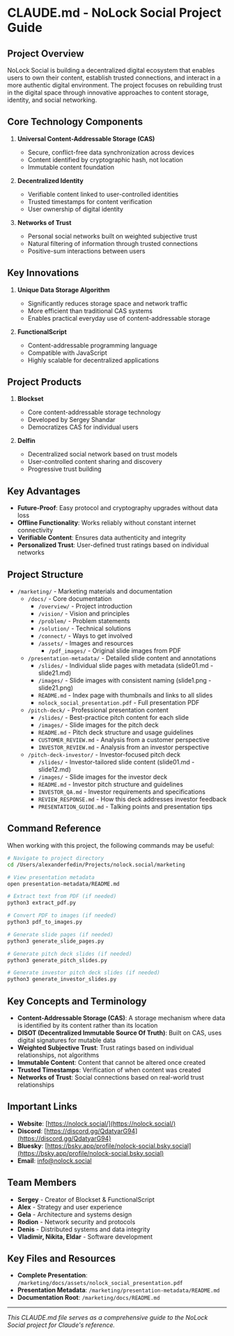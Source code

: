 # CLAUDE.md - NoLock Social Project Guide

## Project Overview

NoLock Social is building a decentralized digital ecosystem that enables users to own their content, establish trusted connections, and interact in a more authentic digital environment. The project focuses on rebuilding trust in the digital space through innovative approaches to content storage, identity, and social networking.

## Core Technology Components

1. **Universal Content-Addressable Storage (CAS)**
   - Secure, conflict-free data synchronization across devices
   - Content identified by cryptographic hash, not location
   - Immutable content foundation

2. **Decentralized Identity**
   - Verifiable content linked to user-controlled identities
   - Trusted timestamps for content verification
   - User ownership of digital identity

3. **Networks of Trust**
   - Personal social networks built on weighted subjective trust
   - Natural filtering of information through trusted connections
   - Positive-sum interactions between users

## Key Innovations

1. **Unique Data Storage Algorithm**
   - Significantly reduces storage space and network traffic
   - More efficient than traditional CAS systems
   - Enables practical everyday use of content-addressable storage

2. **FunctionalScript**
   - Content-addressable programming language
   - Compatible with JavaScript
   - Highly scalable for decentralized applications

## Project Products

1. **Blockset**
   - Core content-addressable storage technology
   - Developed by Sergey Shandar
   - Democratizes CAS for individual users

2. **Delfin**
   - Decentralized social network based on trust models
   - User-controlled content sharing and discovery
   - Progressive trust building

## Key Advantages

- **Future-Proof**: Easy protocol and cryptography upgrades without data loss
- **Offline Functionality**: Works reliably without constant internet connectivity
- **Verifiable Content**: Ensures data authenticity and integrity
- **Personalized Trust**: User-defined trust ratings based on individual networks

## Project Structure

- `/marketing/` - Marketing materials and documentation
  - `/docs/` - Core documentation
    - `/overview/` - Project introduction
    - `/vision/` - Vision and principles
    - `/problem/` - Problem statements
    - `/solution/` - Technical solutions
    - `/connect/` - Ways to get involved
    - `/assets/` - Images and resources
      - `/pdf_images/` - Original slide images from PDF
  - `/presentation-metadata/` - Detailed slide content and annotations
    - `/slides/` - Individual slide pages with metadata (slide01.md - slide21.md)
    - `/images/` - Slide images with consistent naming (slide1.png - slide21.png)
    - `README.md` - Index page with thumbnails and links to all slides
    - `nolock_social_presentation.pdf` - Full presentation PDF
  - `/pitch-deck/` - Professional presentation content
    - `/slides/` - Best-practice pitch content for each slide
    - `/images/` - Slide images for the pitch deck
    - `README.md` - Pitch deck structure and usage guidelines
    - `CUSTOMER_REVIEW.md` - Analysis from a customer perspective
    - `INVESTOR_REVIEW.md` - Analysis from an investor perspective
  - `/pitch-deck-investor/` - Investor-focused pitch deck
    - `/slides/` - Investor-tailored slide content (slide01.md - slide12.md)
    - `/images/` - Slide images for the investor deck
    - `README.md` - Investor pitch structure and guidelines
    - `INVESTOR_QA.md` - Investor requirements and specifications
    - `REVIEW_RESPONSE.md` - How this deck addresses investor feedback
    - `PRESENTATION_GUIDE.md` - Talking points and presentation tips

## Command Reference

When working with this project, the following commands may be useful:

```bash
# Navigate to project directory
cd /Users/alexanderfedin/Projects/nolock.social/marketing

# View presentation metadata
open presentation-metadata/README.md

# Extract text from PDF (if needed)
python3 extract_pdf.py

# Convert PDF to images (if needed)
python3 pdf_to_images.py

# Generate slide pages (if needed)
python3 generate_slide_pages.py

# Generate pitch deck slides (if needed)
python3 generate_pitch_slides.py

# Generate investor pitch deck slides (if needed)
python3 generate_investor_slides.py
```

## Key Concepts and Terminology

- **Content-Addressable Storage (CAS)**: A storage mechanism where data is identified by its content rather than its location
- **DISOT (Decentralized Immutable Source Of Truth)**: Built on CAS, uses digital signatures for mutable data
- **Weighted Subjective Trust**: Trust ratings based on individual relationships, not algorithms
- **Immutable Content**: Content that cannot be altered once created
- **Trusted Timestamps**: Verification of when content was created
- **Networks of Trust**: Social connections based on real-world trust relationships

## Important Links

- **Website**: [https://nolock.social/](https://nolock.social/)
- **Discord**: [https://discord.gg/QdatyarG94](https://discord.gg/QdatyarG94)
- **Bluesky**: [https://bsky.app/profile/nolock-social.bsky.social](https://bsky.app/profile/nolock-social.bsky.social)
- **Email**: [info@nolock.social](mailto:info@nolock.social)

## Team Members

- **Sergey** - Creator of Blockset & FunctionalScript
- **Alex** - Strategy and user experience
- **Gela** - Architecture and systems design
- **Rodion** - Network security and protocols
- **Denis** - Distributed systems and data integrity
- **Vladimir, Nikita, Eldar** - Software development

## Key Files and Resources

- **Complete Presentation**: `/marketing/docs/assets/nolock_social_presentation.pdf`
- **Presentation Metadata**: `/marketing/presentation-metadata/README.md`
- **Documentation Root**: `/marketing/docs/README.md`

---

*This CLAUDE.md file serves as a comprehensive guide to the NoLock Social project for Claude's reference.*